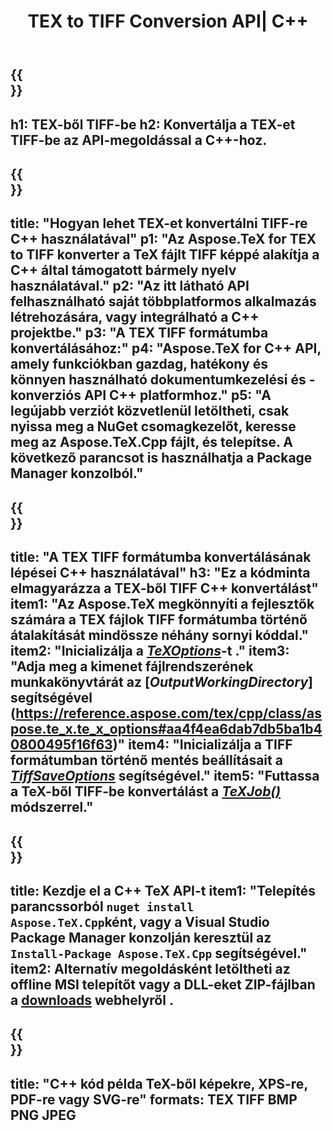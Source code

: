﻿---
translation: true
template: /_templates/_conversion-child-cpp.md
title: TEX to TIFF Conversion API| C++
description: TeX-TIFF konvertálási funkció. Integrálja ezt a helyszíni C++ könyvtárat a projektjébe, vagy használjon többplatformos alkalmazásokat a TeX TIFF formátumba konvertálásához.
keywords: tex to tiff api cpp, tex2tiff integráció c++
url: /cpp/conversion/tex-to-tiff/
family: tex
platformtag: cpp
feature: conversion
informat: TEX
outformat: TIFF
otherformats: BMP PNG JPEG PDF SVG XPS
---

{{<section banner>}}
---
h1: TEX-ből TIFF-be
h2: Konvertálja a TEX-et TIFF-be az API-megoldással a C++-hoz.
---

{{<section overview>}}
---
title: "Hogyan lehet TEX-et konvertálni TIFF-re C++ használatával"
p1: "Az Aspose.TeX for TEX to TIFF konverter a TeX fájlt TIFF képpé alakítja a C++ által támogatott bármely nyelv használatával."
p2: "Az itt látható API felhasználható saját többplatformos alkalmazás létrehozására, vagy integrálható a C++ projektbe."
p3: "A TEX TIFF formátumba konvertálásához:"
p4: "Aspose.TeX for C++ API, amely funkciókban gazdag, hatékony és könnyen használható dokumentumkezelési és -konverziós API C++ platformhoz."
p5: "A legújabb verziót közvetlenül letöltheti, csak nyissa meg a NuGet csomagkezelőt, keresse meg az Aspose.TeX.Cpp fájlt, és telepítse. A következő parancsot is használhatja a Package Manager konzolból."
---

{{<section feature1>}}
---
title: "A TEX TIFF formátumba konvertálásának lépései C++ használatával"
h3: "Ez a kódminta elmagyarázza a TEX-ből TIFF C++ konvertálást"
item1: "Az Aspose.TeX megkönnyíti a fejlesztők számára a TEX fájlok TIFF formátumba történő átalakítását mindössze néhány sornyi kóddal."
item2: "Inicializálja a [*TeXOptions*](https://reference.aspose.com/tex/cpp/class/aspose.te_x.te_x_options)-t ."
item3: "Adja meg a kimenet fájlrendszerének munkakönyvtárát az [*OutputWorkingDirectory*] segítségével (https://reference.aspose.com/tex/cpp/class/aspose.te_x.te_x_options#aa4f4ea6dab7db5ba1b40800495f16f63)"
item4: "Inicializálja a TIFF formátumban történő mentés beállításait a [*TiffSaveOptions*](https://reference.aspose.com/tex/cpp/class/aspose.te_x.presentation.image.tiff_save_options) segítségével."
item5: "Futtassa a TeX-ből TIFF-be konvertálást a [*TeXJob()*](https://reference.aspose.com/tex/cpp/class/aspose.te_x.te_x_job) módszerrel."
---

{{<section feature2>}}
---
title: Kezdje el a C++ TeX API-t
item1: "Telepítés parancssorból ```nuget install Aspose.TeX.Cpp```ként, vagy a Visual Studio Package Manager konzolján keresztül az ```Install-Package Aspose.TeX.Cpp``` segítségével."
item2: Alternatív megoldásként letöltheti az offline MSI telepítőt vagy a DLL-eket ZIP-fájlban a [downloads](https://releases.aspose.com/tex/cpp) webhelyről .
---

{{<section widget>}}
---
title: "C++ kód példa TeX-ből képekre, XPS-re, PDF-re vagy SVG-re"
formats: TEX TIFF BMP PNG JPEG
---